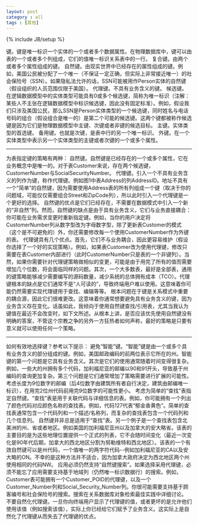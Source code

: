 ```yaml
---
layout: post
category : all
tags : [其他]
---
```

{% include JB/setup %}


键。键是唯一标识一个实体的一个或者多个数据属性。在物理数据库中，键可以由表的一个或者多个列组成，它们的值唯一标识关系表中的一行。
复合键。由两个或者多个属性组成的键。
自然键。由现实世界中已经存在的属性组成的键。例如，美国公民被分配了一个唯一（不保证一定正确，但实际上非常接近唯一）的社会保险号（SSN）。如果隐私法允许的话，SSN可能被用作Person实体的自然键（假设组织的人员范围仅限于美国）。
代理键。不具有业务含义的键。
候选键。在逻辑数据模型中的实体类型可能具有0或多个候选键，简称为唯一标识（注解：某些人不主张在逻辑数据模型中标识候选键，因此没有固定标准）。例如，假设我们只涉及美国公民，那么SSN是Person实体类型的一个候选键，同时姓名与电话号码的组合（假设组合是唯一的）是第二个可能的候选键。这两个键都被称作候选键是因为它们是物理数据模型中主键、次键或者非键的候选目标。
主键。实体类型的首选键。
备用键。也就是次键，是表中行的另一个唯一标识。
外键。在一个实体类型中表示另一个实体类型的主键或者次键的一个或多个属性。



---------
为表指定键的策略有两种：
自然键。自然键是已经存在的一个或多个属性，它在业务概念中是唯一的。对于表Customer来说，存在两个候选键，CustomerNumber与SocialSecurityNumber。
代理键。引入一个不具有业务含义的列作为键，称作代理键。例如图1中表Address的列AddressID。地址不具有一个“简单”的自然键，因为需要使用Address表的所有列组成一个键（取决于你的问题域，可能仅仅需要组合Street和ZipCode列），所以此时引入一个代理键是一个更好的选择。
自然键的优点是它们已经存在，不需要在数据模式中引入一个新的“非自然”列。然而，自然键的缺点是由于具有业务含义，它们与业务直接耦合：你可能在业务需求变更时重新指定键。例如，当你的用户决定将CustomerNumber列从数字型改为字母数字型，除了更新表Customer的模式（这个是不可避免的）外，你还需要修改每一个使用CustomerNumber作为外键的表。
代理键具有几个优点。首先，它们不与业务耦合，因此更容易维护（假设你选择了一个好的实现策略）。例如，如果表Customer改为使用代理键，修改只需要在表Customer内部进行（此时CustomerNumber只是表的一个非键列）。当然，如果你需要针对代理键策略做相似的变更，可能是由于用完了所有的值而需要增加几个位数，将会面临同样的问题。其次，一个大多数表，最好是全部表，通用的键策略能够减少需要编写的源码数量，减少系统的总体拥有成本（TCO）。代理键根本的缺点是它们通常不是“人可读的”，导致终端用户难以使用。这意味着你可能仍然需要实现代理键用于查找、编辑等等。
根本问题在于键是关系模式中重要的耦合源，因此它们很难更改。这意味着你通常想要避免具有业务含义的键，因为业务含义存在变化。话虽如此，我倾向于使用自然键查找/引用表，尤其当我认为键值在最近不会改变时，如下文所述。从根本上讲，是否应该优先使用自然键没有明确的答案，不管这个宗教之争的另外一方狂热者如何声称，最好的策略是只要有意义就可以使用任何一个策略。

-------
如何有效地选择键？参考以下提示：
避免“智能”键。“智能”键是由一个或多个具有业务含义的部分组成的键。例如，美国邮政编码的前两位表示它所在的州。智能键的第一个问题是它具有业务含义。其次是它们的使用通常随着时间变得很复杂。例如，一些大的州拥有多个代码，加利福尼亚的邮编以90和91开头，导致基于州编码的查询更加复杂。第三个问题是它们通常增加了策略需要进行扩展的可能性。考虑长度为9位数字的邮编（后4位数字由建筑所有者自行决定，建筑由邮编唯一标识），在用完2位州代码前用完9位数字的可能性更小。
考虑为简单的“查找”表指定自然键。“查找”表是用于关联代码与详细信息的表。例如，你可能拥有一个列出了颜色代码对应颜色名称的查找表。例如，代码127代表“郁金香黄色”。简单的查找表通常包含一个代码列和一个描述/名称列，而复杂的查找表包含一个代码列和几个信息列。
自然键并非总是适用于“查找”表。另一个例子是一个查找表包含北美洲的州、省或者地区。例如美国的加利福尼亚州以及加拿大的安大略省。该表的主要目的是为这些地理位置提供一个正式的列表，它不会随时间变化（最近一次变化是90年代后期，加拿大的西北地区分割为努勒维特和西北地区）。该表的一个有效自然键可以是州代码，一个值唯一的两字符代码--例如加利福尼亚的CA以及安大略的ON。不幸的是这种方法并不适合，因为加拿大政府决定为西北地区两个州使用相同的代码NW。
应用必须仍然支持“自然键搜索”。如果选择采用代理键，必须不能忘了应用需要支持基于地域列（仍然唯一标识数据行）的搜索。例如，Customer表可能拥有一个Customer_POID的代理键，以及一个Customer_Number列和Social_Security_Number列。你很可能需要支持基于顾客编号和社会保险号的搜索。搜索在关系数据库对象检索最佳实践中详细讨论。
不要自然化代理键。一旦你向终端用户显示了代理键的值，或者更坏的是允许他们使用该值（例如搜索该值），实际上你已经给它们赋予了业务含义。这实际上是自然化了代理键从而失去了代理键的优点。
